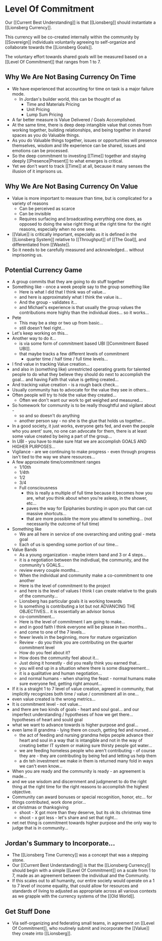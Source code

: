 # Level Of Commitment

Our [[Current Best Understanding]] is that [[Lionsberg]] should instantiate a [[Lionsberg Currency]].  

This currency will be co-created internally within the community by [[Sovereign]] individuals voluntarily agreeing to self-organize and collaborate towards the [[Lionsberg Goals]]. 

The voluntary effort towards shared goals will be measured based on a [[Level Of Commitment]] that ranges from 1 to 7. 

## Why We Are Not Basing Currency On Time
- We have experienced that accounting for time on task is a major failure mode. 
	- In Jordan's builder world, this can be thought of as 
		- Time and Materials Pricing  
		- Unit Pricing 
		- Lump Sum Pricing  
- A far better measure is Value Delivered / Goals Accomplished. 
- At the same time, there is deep deep intangible value that comes from working together, building relationships, and being together in shared spaces as you do Valuable things.  
- As you do Valuable things together, issues or opportunities will presence themselves, wisdom and life experience can be shared, issues and emotions can be processed. 
- So the deep commitment to investing [[Time]] together and staying deeply [[Presence|Present]] to what emerges is critical.  
- Yet we don't want to track [[Time]] at all, because it many senses the illusion of it imprisons us. 

## Why We Are Not Basing Currency On Value 
- Value is more important to measure than time, but is complicated for a variety of reasons
	- Can be perceived as scarce
	- Can be invisible 
	- Requires surfacing and broadcasting everything one does, as opposed to doing the wise right thing at the right time for the right reasons, especially when no one sees. 
- [[Value]] is critically important, especially as it is defined in the [[Lionsberg System]] relative to [[Throughput]] of [[The Goal]], and differentiated from [[Waste]].  
- So it needs to be carefully measured and acknowledged... without imprisoning us. 


## Potential Currency Game
- A group commits that they are going to do stuff together
- Something like - once a week people say to the group something like 
    - Here is what I did that I think was of value... 
    - and here is approximately what I think the value is... 
    - And the group - validates it... 
    - and Michael's experience is that usually the group values the contributions more highly than the individual does... so it works... 
- Pete 
    - This may be a step or two up from basic... 
    - still doesn't feel right... 
- Let's keep working on this... 
- Another way to do it... 
    - is via some form of commitment based UBI [[Commitment Based UBI]]. 
    - that maybe tracks a few different levels of commitment
	    - quarter time / half time / full time levels... 
- I find value in tracking Value creation... 
- and also in (something like) unrestricted operating grants for talented people to do what they believe they should do next to accomplish the goal... and having Faith that value is getting created... 
- And tracking value creation - is a rough back check... 
- Usually community has to advocate for the value they see in others... 
- Often people will try to hide the value they created... 
    - Often we don't want our work to get weighed and measured... 
- So homework for community is to be really thoughtful and vigilant about - 
    - so and so doesn't do anything 
    - another person say - no she is the glue that holds us together... 
- In a good society, it just works, everyone gets fed, and even the people who you arent' sure, no one can advocate for them, there is at least some value created by being a part of the group... 
- In UBI - you have to make sure htat we are accomplish GOALS AND HIGHER PURPOSES... 
- Vigilance - are we continuing to make progress - even through progress isn't tied to the way we share resources... 
- A few approximate time/commitment ranges
    - 1/10th
    - 1/4th
    - 1/2
    - 3/4
    - Full consciousness 
        - this is really a multiple of full time because it becomes how you are, what you think about when you're asleep, in the shower, etc... 
        - paves the way for Epiphanies bursting in upon you that can cut massive shortcuts... 
        - that are more possible the more you attend to something...  (not necessarily the outcome of full time)
- Something like 
    - We are all here in service of one overarching and uniting goal - meta goal
    - Each of us is spending some portion of our time... 
- Value Bands
    - As a young organization - maybe intern band and 3 or 4 steps... 
    - it is a negotiation between the indivdiual, the community, and the community's GOALS... 
    - review every couple months... 
    - When the individual and community make a co-commitment to one another
    - Here is the level of commitment to the project
    - and here is the level of values I think I can create relative to the goals of the community... 
    - Lionsberg has particular goals it is working towards
    - Is something is contributing a lot but not ADVANCING THE OBJECTIVES... it is essentially an advisor bonus
    - co-commitment... 
    - Here is the level of commitment I am going to make... 
    - and in good faith I think everyone will be please in two months... 
    - and come to one of the 7 levels... 
    - fewer levels in the beginning, more for mature organization
    - Review - do you think you are contributing on the quarter commitment level 
    - How do you feel about it? 
    - How does the community feel about it... 
    - Just doing it honestly - did you really think you earned that... 
    - you will end up in a situation where there is some disagreement... 
    - it is a qualitative and human negotiation... 
    - and normal humans - when sharing the feast - normal humans make sure everyone fed, getting right amount... 
- If it is a straight 1 to 7 level of value creation, agreed in community, that implicitly recognizes both time / value / commitment all in one... 
- even value created is the wrong metrics... 
- It is commitment level - not value... 
- and there are two kinds of goals - heart and soul goal... and our imperfect understanding / hypotheses of how we get there... hypotheses of heart and sould goal
- what we want to advance towards is higher purpose and goal... 
- even lame ill grandma - lying there on couch, getting fed and nursed.. .
    - the act of feeding and nursing grandma helps people advance their heart and soul in a way that is intangible and not in the way of creating better IT system or making sure thirsty people got water... 
    - we are feeding homeless people who aren't contributing - of course they are - they are contributing by being fed and letting us help them
    - a dn teh investment we make in them is returned many fold in ways we can't even know... 
- When you are ready and the community is ready - an agreement is made... 
- and we use wisdom and discernment and judgmenet to do the right thing at the right time for the right reasons to accomplish the highest objective. 
- Community can award bonuses or special recognition, honor, etc... for things contributed, work done prior... 
- at christmas or thanksgiving
    - shoot - X got more than they deserve, but its ok its christmas time
    - shoot - x got less - let's share and set that right... 
- net net thing is commitment towards higher purpose and the only way to judge that is in community... 

## Jordan's Summary to Incorporate... 
- The [[Lionsberg Time Currency]] was a concept that was a stepping stone.
- Our [[Current Best Understanding]] is that the [[Lionsberg Currency]] should begin with a simple [[Level Of Commitment]] on a scale from 1 to 7, made as an agreement between the individual and the Community. 
- If this scales out to all humanity, our entire society would operate on a 1 to 7 level of income equality, that could allow for resources and standards of living to adjusted as appropriate across all various contexts as we grapple with the currency systems of the [[Old World]]. 


## Get Stuff Done
- Via self-organizing and federating small teams, in agreement on [[Level Of Commitment]], who routinely submit and incorporate the [[Value]] they create into [[Lionsberg]]. 